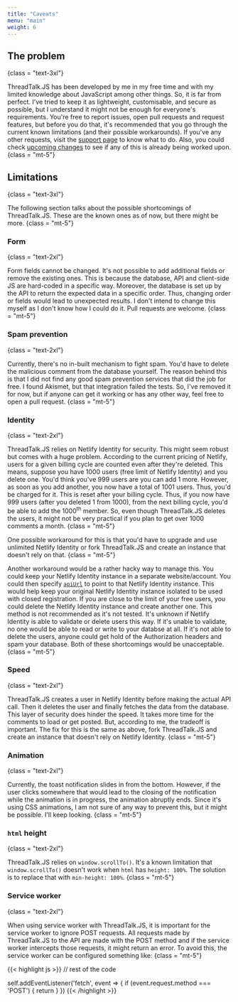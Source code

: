 ```yaml
---
title: "Caveats"
menu: "main"
weight: 6
---
```


## The problem
{class = "text-3xl"}

ThreadTalk.JS has been developed by me in my free time and with my limited knowledge about JavaScript among other things. So, it is far from perfect. I've tried to keep it as lightweight, customisable, and secure as possible, but I understand it might not be enough for everyone's requirements. You're free to report issues, open pull requests and request features, but before you do that, it's recommended that you go through the current known limitations (and their possible workarounds). If you've any other requests, visit the [support page](/documentation/support/) to know what to do. Also, you could check [upcoming changes](/documentation/upcoming-changes/) to see if any of this is already being worked upon.
{class = "mt-5"}

## Limitations
{class = "text-3xl"}

The following section talks about the possible shortcomings of ThreadTalk.JS. These are the known ones as of now, but there might be more.
{class = "mt-5"}

### Form
{class = "text-2xl"}

Form fields cannot be changed. It's not possible to add additional fields or remove the existing ones. This is because the database, API and client-side JS are hard-coded in a specific way. Moreover, the database is set up by the API to return the expected data in a specific order. Thus, changing order or fields would lead to unexpected results. I don't intend to change this myself as I don't know how I could do it. Pull requests are welcome.
{class = "mt-5"}

### Spam prevention
{class = "text-2xl"}

Currently, there's no in-built mechanism to fight spam. You'd have to delete the malicious comment from the database yourself. The reason behind this is that I did not find any good spam prevention services that did the job for free. I found Akismet, but that integration failed the tests. So, I've removed it for now, but if anyone can get it working or has any other way, feel free to open a pull request.
{class = "mt-5"}

### Identity
{class = "text-2xl"}

ThreadTalk.JS relies on Netlify Identity for security. This might seem robust but comes with a huge problem. According to the current pricing of Netlify, users for a given billing cycle are counted even after they're deleted. This means, suppose you have 1000 users (free limit of Netlify Identity) and you delete one. You'd think you've 999 users are you can add 1 more. However, as soon as you add another, you now have a total of 1001 users. Thus, you'd be charged for it. This is reset after your billing cycle. Thus, if you now have 999 users (after you deleted 1 from 1000), from the next billing cycle, you'd be able to add the 1000<sup>th</sup> member. So, even though ThreadTalk.JS deletes the users, it might not be very practical if you plan to get over 1000 comments a month.
{class = "mt-5"}

One possible workaround for this is that you'd have to upgrade and use unlimited Netlify Identity or fork ThreadTalk.JS and create an instance that doesn't rely on that.
{class = "mt-5"}

Another workaround would be a rather hacky way to manage this. You could keep your Netlify Identity instance in a separate website/account. You could then specify [`apiUrl`](/documentation/options/#apiurl) to point to that Netlify Identity instance. This would help keep your original Netlify Identity instance isolated to be used with closed registration. If you are close to the limit of your free users, you could delete the Netlify Identity instance and create another one. This method is not recommended as it's not tested. It's unknown if Netlify Identity is able to validate or delete users this way. If it's unable to validate, no one would be able to read or write to your databse at all. If it's not able to delete the users, anyone could get hold of the Authorization headers and spam your database. Both of these shortcomings would be unacceptable.
{class = "mt-5"}

### Speed
{class = "text-2xl"}

ThreadTalk.JS creates a user in Netlify Identity before making the actual API call. Then it deletes the user and finally fetches the data from the database. This layer of security does hinder the speed. It takes more time for the comments to load or get posted. But, according to me, the tradeoff is important. The fix for this is the same as above, fork ThreadTalk.JS and create an instance that doesn't rely on Netlify Identity.
{class = "mt-5"}

### Animation
{class = "text-2xl"}

Currently, the toast notification slides in from the bottom. However, if the user clicks somewhere that would lead to the closing of the notification while the animation is in progress, the animation abruptly ends. Since it's using CSS animations, I am not sure of any way to prevent this, but it might be possible. I'll keep looking.
{class = "mt-5"}

### `html` height
{class = "text-2xl"}

ThreadTalk.JS relies on `window.scrollTo()`. It's a known limitation that `window.scrollTo()` doesn't work when `html` has `height: 100%`. The solution is to replace that with `min-height: 100%`.
{class = "mt-5"}

### Service worker
{class = "text-2xl"}

When using service worker with ThreadTalk.JS, it is important for the service worker to ignore POST requests. All requests made by ThreadTalk.JS to the API are made with the POST method and if the service worker intercepts those requests, it might return an error. To avoid this, the service worker can be configured something like:
{class = "mt-5"}

{{< highlight js >}}
// rest of the code

self.addEventListener('fetch', event => {
  if (event.request.method === 'POST') {
    return
  }
})
{{< /highlight >}}